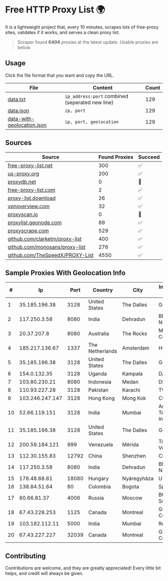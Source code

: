 
# Free HTTP Proxy List 🌍

It is a lightweight project that, every 10 minutes, scrapes lots of free-proxy sites, validates if it works, and serves a clean proxy list.


> Scraper found **6404** proxies at the latest update. Usable proxies are below.

## Usage

Click the file format that you want and copy the URL.


|File|Content|Count|
|----|-------|-----|
|[data.txt](https://raw.githubusercontent.com/themiralay/Proxy-List-World/master/data.txt)|`ip_address:port` combined (seperated new line)|129|
|[data.json](https://raw.githubusercontent.com/themiralay/Proxy-List-World/master/data.json)|`ip, port`|129|
|[data-with-geolocation.json](https://raw.githubusercontent.com/themiralay/Proxy-List-World/master/data-with-geolocation.json)|`ip, port, geolocation`|129|

## Sources

|Source|Found Proxies|Succeed|
|------|-------------|-------|
|[free-proxy-list.net](https://free-proxy-list.net)|300|✅|
|[us-proxy.org](https://www.us-proxy.org)|200|✅|
|[proxydb.net](http://proxydb.net)|0|🚫|
|[free-proxy-list.com](https://free-proxy-list.com/?page=&port=&type%5B%5D=http&type%5B%5D=https&up_time=0&search=Search)|2|✅|
|[proxy-list.download](https://www.proxy-list.download/HTTP)|26|✅|
|[vpnoverview.com](https://vpnoverview.com/privacy/anonymous-browsing/free-proxy-servers)|32|✅|
|[proxyscan.io](https://www.proxyscan.io)|0|🚫|
|[proxylist.geonode.com](https://proxylist.geonode.com/api/proxy-list?limit=300&page=1&sort_by=lastChecked&sort_type=desc&protocols=http,https)|89|✅|
|[proxyscrape.com](https://api.proxyscrape.com/v2/?request=displayproxies&protocol=http&timeout=10000&country=all&ssl=all&anonymity=all)|529|✅|
|[github.com/clarketm/proxy-list](https://raw.githubusercontent.com/clarketm/proxy-list/master/proxy-list-raw.txt)|400|✅|
|[github.com/monosans/proxy-list](https://raw.githubusercontent.com/monosans/proxy-list/main/proxies/http.txt)|276|✅|
|[github.com/TheSpeedX/PROXY-List](https://raw.githubusercontent.com/TheSpeedX/PROXY-List/master/http.txt)|4550|✅|


## Sample Proxies With Geolocation Info

|#|Ip|Port|Country|City|Internet Service Provider|
|-|--|----|-------|----|-------------------------|
|1|35.185.196.38|3128|United States|The Dalles|Google LLC|
|2|117.250.3.58|8080|India|Dehradun|Bharat Sanchar Nigam Ltd|
|3|20.37.207.8|8080|Australia|The Rocks|Microsoft Corporation|
|4|185.217.136.67|1337|The Netherlands|Amsterdam|Hbing Limited|
|5|35.185.196.38|3128|United States|The Dalles|Google LLC|
|6|154.0.132.35|3128|Uganda|Kampala|DATA-RT1|
|7|103.80.230.21|8080|Indonesia|Medan|DNSOLUSINDO|
|8|110.93.227.28|3128|Pakistan|Karachi|TW RO|
|9|103.246.247.147|3128|Hong Kong|Mong Kok|Cloudie Limited|
|10|52.66.119.151|3128|India|Mumbai|Amazon Technologies Inc.|
|11|35.185.196.38|3128|United States|The Dalles|Google LLC|
|12|200.59.184.121|999|Venezuela|Mérida|TotalCom Venezuela C.A.|
|13|112.30.155.83|12792|China|Shenzhen|China Mobile|
|14|117.250.3.58|8080|India|Dehradun|Bharat Sanchar Nigam Ltd|
|15|178.48.68.61|18080|Hungary|Nyáregyháza|UPC|
|16|138.84.51.64|80|Colombia|Bogota|SpaceX Starlink|
|17|80.66.81.37|4006|Russia|Moscow|BUQU.SU Solutions|
|18|67.43.228.253|1125|Canada|Montreal|GloboTech Communications|
|19|103.182.112.11|5000|India|Mumbai|Ruhi Infotech|
|20|67.43.227.227|32039|Canada|Montreal|GloboTech Communications|



## Contributing

Contributions are welcome, and they are greatly appreciated! Every
little bit helps, and credit will always be given.

